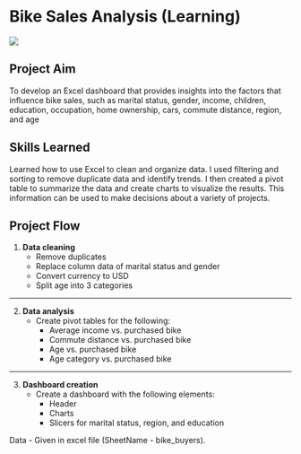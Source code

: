 
# Bike Sales Analysis (Learning)

![](https://img.shields.io/badge/Data_Analysis-Excel-1D6F42)

## Project Aim

To develop an Excel dashboard that provides insights into the factors that influence bike sales, such as marital status, gender, income, children, education, occupation, home ownership, cars, commute distance, region, and age

## Skills Learned

Learned how to use Excel to clean and organize data. I used filtering and sorting to remove duplicate data and identify trends. I then created a pivot table to summarize the data and create charts to visualize the results. This information can be used to make decisions about a variety of projects.


## Project Flow

1. **Data cleaning**
    * Remove duplicates
    * Replace column data of marital status and gender
    * Convert currency to USD
    * Split age into 3 categories 
---
2. **Data analysis**
    * Create pivot tables for the following:
        * Average income vs. purchased bike
        * Commute distance vs. purchased bike
        * Age vs. purchased bike
        * Age category vs. purchased bike
---
3. **Dashboard creation**
    * Create a dashboard with the following elements:
        * Header
        * Charts
        * Slicers for marital status, region, and education
        
Data - Given in excel file (SheetName - bike_buyers). 